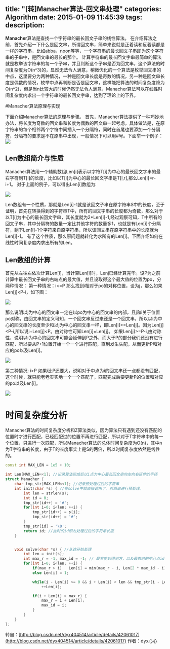 title: "[转]Manacher算法-回文串处理"
categories: Algorithm
date: 2015-01-09 11:45:39
tags:
description:
---
**Manacher**算法是查找一个字符串的最长回文子串的线性算法。
在介绍算法之前，首先介绍一下什么是回文串，所谓回文串，简单来说就是正着读和反着读都是一样的字符串，比如abba，noon等等，一个字符串的最长回文子串即为这个字符串的子串中，是回文串的最长的那个。
计算字符串的最长回文字串最简单的算法就是枚举该字符串的每一个子串，并且判断这个子串是否为回文串，这个算法的时间复杂度为O(n^3)的，显然无法令人满意，稍微优化的一个算法是枚举回文串的中点，这里要分为两种情况，一种是回文串长度是奇数的情况，另一种是回文串长度是偶数的情况，枚举中点再判断是否是回文串，这样能把算法的时间复杂度降为O(n^2)，但是当n比较大的时候仍然无法令人满意，Manacher算法可以在线性时间复杂度内求出一个字符串的最长回文字串，达到了理论上的下界。

<!-- more -->

#Manacher算法原理与实现

下面介绍Manacher算法的原理与步骤。
首先，Manacher算法提供了一种巧妙地办法，将长度为奇数的回文串和长度为偶数的回文串一起考虑，具体做法是，在原字符串的每个相邻两个字符中间插入一个分隔符，同时在首尾也要添加一个分隔符，分隔符的要求是不在原串中出现，一般情况下可以用#号。下面举一个例子：
![](http://7tszmu.com1.z0.glb.clouddn.com/Manacher-1.png)

## Len数组简介与性质
Manacher算法用一个辅助数组Len[i]表示以字符T[i]为中心的最长回文字串的最右字符到T[i]的长度，比如以T[i]为中心的最长回文字串是T[l,r],那么Len[i]=r-i+1。
对于上面的例子，可以得出Len[i]数组为:

![](http://7tszmu.com1.z0.glb.clouddn.com/Manacher-2.png)

Len数组有一个性质，那就是Len[i]-1就是该回文子串在原字符串S中的长度，至于证明，首先在转换得到的字符串T中，所有的回文字串的长度都为奇数，那么对于以T[i]为中心的最长回文字串，其长度就为2*Len[i]-1,经过观察可知，T中所有的回文子串，其中分隔符的数量一定比其他字符的数量多1，也就是有Len[i]个分隔符，剩下Len[i]-1个字符来自原字符串，所以该回文串在原字符串中的长度就为Len[i]-1。
有了这个性质，那么原问题就转化为求所有的Len[i]。下面介绍如何在线性时间复杂度内求出所有的Len。

## Len数组的计算

首先从左往右依次计算Len[i]，当计算Len[i]时，Len[j](0<=j<i)已经计算完毕。设P为之前计算中最长回文子串的右端点的最大值，并且设取得这个最大值的位置为po，分两种情况：
第一种情况：i<=P
那么找到i相对于po的对称位置，设为j，那么如果Len[j]<P-i，如下图：

![](http://7tszmu.com1.z0.glb.clouddn.com/Manacher-3.png)

那么说明以j为中心的回文串一定在以po为中心的回文串的内部，且j和i关于位置po对称，由回文串的定义可知，一个回文串反过来还是一个回文串，所以以i为中心的回文串的长度至少和以j为中心的回文串一样，即Len[i]>=Len[j]。因为Len[j]<P-i,所以说i+Len[j]<P。由对称性可知Len[i]=Len[j]。
如果Len[j]>=P-i,由对称性，说明以i为中心的回文串可能会延伸到P之外，而大于P的部分我们还没有进行匹配，所以要从P+1位置开始一个一个进行匹配，直到发生失配，从而更新P和对应的po以及Len[i]。

![](http://7tszmu.com1.z0.glb.clouddn.com/Manacher-4.png)

第二种情况: i>P
如果i比P还要大，说明对于中点为i的回文串还一点都没有匹配，这个时候，就只能老老实实地一个一个匹配了，匹配完成后要更新P的位置和对应的po以及Len[i]。

![](http://7tszmu.com1.z0.glb.clouddn.com/Manacher-5.png)

# 时间复杂度分析

Manacher算法的时间复杂度分析和Z算法类似，因为算法只有遇到还没有匹配的位置时才进行匹配，已经匹配过的位置不再进行匹配，所以对于T字符串中的每一个位置，只进行一次匹配，所以Manacher算法的总体时间复杂度为O(n)，其中n为T字符串的长度，由于T的长度事实上是S的两倍，所以时间复杂度依然是线性的。

```c++
const int MAX_LEN = 1e5 + 10;

int Len[MAX_LEN<<1]; //记录算法完成后以i点为中心最长回文串向左向右延伸的半径
struct Manacher {
    char tmp_str[MAX_LEN<<1]; //记录预处理过后的字符串
    int init(char *s) { //在solve中就直接调用了。对原串进行预处理。
        int len = strlen(s);
        int id = 0;
        tmp_str[id++] = '#';
        for(int i=0; i<len; ++i) {
            tmp_str[id++] = s[i];
            tmp_str[id++] = '#';
        }
        tmp_str[id] = '\0';
        return id; //此时的id即为处理过后的字符串长度
    }


    void solve(char *s) { //从这开始处理
        int len = init(s);
        int max_r = -1, max_id = -1; // 最右能到得地方，以及最右时的中心点id
        for(int i=0; i<len; ++i) {
            if(max_r > i)   Len[i] = min(max_r - i, Len[2 * max_id - i]);
            else Len[i] = 1;

            while(i - Len[i] >= 0 && i + Len[i] < len && tmp_str[i - Len[i]] == tmp_str[i + Len[i]])
                ++Len[i];

            if(i + Len[i] > max_r) {
                max_r = i + Len[i];
                max_id = i;
            }
        }
    }
};
```

转自：[http://blog.csdn.net/dyx404514/article/details/42061017](http://blog.csdn.net/dyx404514/article/details/42061017)
作者：dyx心心


